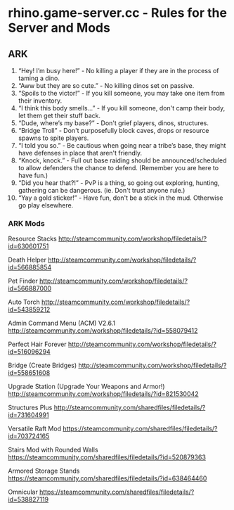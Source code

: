 # rhino.game-server.cc - Rules for the Server and Mods

## ARK

1. “Hey! I’m busy here!” - No killing a player if they are in the process of taming a dino.
2. “Aww but they are so cute.” - No killing dinos set on passive.
3. “Spoils to the victor!” - If you kill someone, you may take one item from their inventory.
4. “I think this body smells…” - If you kill someone, don't camp their body, let them get their stuff back.
5. “Dude, where’s my base?” - Don't grief players, dinos, structures.
6. “Bridge Troll” - Don't purposefully block caves, drops or resource spawns to spite players.
7. “I told you so.” - Be cautious when going near a tribe’s base, they might have defenses in place that aren't friendly.
8. “Knock, knock.” - Full out base raiding should be announced/scheduled to allow defenders the chance to defend. (Remember you are here to have fun.)
9. “Did you hear that?!” - PvP is a thing, so going out exploring, hunting, gathering can be dangerous. (ie. Don't trust anyone rule.)
10. “Yay a gold sticker!” - Have fun, don't be a stick in the mud. Otherwise go play elsewhere.

### ARK Mods

Resource Stacks
http://steamcommunity.com/workshop/filedetails/?id=630601751

Death Helper
http://steamcommunity.com/workshop/filedetails/?id=566885854

Pet Finder
http://steamcommunity.com/workshop/filedetails/?id=566887000

Auto Torch
http://steamcommunity.com/workshop/filedetails/?id=543859212

Admin Command Menu (ACM) V2.6.1
http://steamcommunity.com/workshop/filedetails/?id=558079412

Perfect Hair Forever
http://steamcommunity.com/workshop/filedetails/?id=516096294

Bridge (Create Bridges)
http://steamcommunity.com/workshop/filedetails/?id=558651608

Upgrade Station (Upgrade Your Weapons and Armor!)
http://steamcommunity.com/workshop/filedetails/?id=821530042

Structures Plus
http://steamcommunity.com/sharedfiles/filedetails/?id=731604991

Versatile Raft Mod
https://steamcommunity.com/sharedfiles/filedetails/?id=703724165

Stairs Mod with Rounded Walls
https://steamcommunity.com/sharedfiles/filedetails/?id=520879363

Armored Storage Stands
https://steamcommunity.com/sharedfiles/filedetails/?id=638464460

Omnicular
https://steamcommunity.com/sharedfiles/filedetails/?id=538827119
